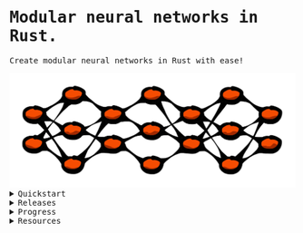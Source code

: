 <body style="font-family:monospace;">

# Modular neural networks in Rust.

Create modular neural networks in Rust with ease!

<img src="https://raw.githubusercontent.com/hallvardnmbu/neurons/main/documentation/neurons-long.svg">

<details>
  <summary>Quickstart</summary>

  ## Create a network

  ```rust
  use neurons::{activation, network, objective, optimizer, tensor};

  fn main() {

      // New feedforward network with four inputs
      let mut network = network::Network::new(tensor::Shape::Dense(4));

      // Dense(output, activation, bias, Some(dropout))
      network.dense(100, activation::Activation::ReLU, false, None);

      // Convolution(filters, kernel, stride, padding, activation, Some(dropout))
      network.convolution(5, (5, 5), (1, 1), (1, 1), activation::Activation::ReLU, None);

      // Maxpool(kernel, stride)
      network.maxpool((2, 2), (2, 2));

      // Dense(output, activation, bias, Some(dropout))
      network.dense(10, activation::Activation::Softmax, false, None);

      network.set_optimizer(
          optimizer::Optimizer::AdamW(
              optimizer::AdamW {
                  learning_rate: 0.001,
                  beta1: 0.9,
                  beta2: 0.999,
                  epsilon: 1e-8,
                  decay: 0.01,

                  // To be filled by the network:
                  momentum: vec![],
                  velocity: vec![],
              }
          )
      );
      network.set_objective(
          objective::Objective::MSE,                    // Objective function
          Some((-1f32, 1f32))                           // Gradient clipping
      );

      println!("{}", network);

      let (x, y) = {  };                // Load data
      let validation = Some((0.2, 5));  // 20% val. early stopping if val. loss increases 5 times
      let batch = 32;                   // Batch size
      let epochs = 1000;                // Number of epochs
      let print = Some(10);             // Print every 10th epoch
      let (train_loss, val_loss) = network.learn(x, y, validation, batch, epochs, print);
  }
  ```

  ## Examples

  Examples can be found in the `examples` directory.

</details>

<details>
  <summary>Releases</summary>

  ## 2.0.0 (Fix batched weight updates)

  * Weight updates are now batched correctly.
    - See `network::Network::learn` for details.

  ### Benchmarking examples/example_benchmark.rs (mnist version)

  ```raw
  batched (128): 17.268632412s (4.82x speedup)
  unbatched (1): 83.347593292s
  ```

  ## 1.1.0 (Improved optimizer step)

  * Optimizer step more intuitive and easy to read.
  * Using `tensor::Tensor` instead of manually handing vectors.

  ## 1.0.0 (Fully working integrated network)

  * Network of Convolutional and Dense layers works.

  ## 0.3.0 (Batched training; parallelization)

  * Batched training (`network::Network::learn`)
  * Parallelization of batches (`rayon`)

  ### Benchmarking examples/example_benchmark.rs (iris version)

  ```raw
  v0.3.0: 0.318811179s (6.95x speedup)
  v0.2.2: 2.218362758s
  ```

  ## 0.2.2 (Convolution)

  * Convolutional layer
  * Improved documentation

  ## 0.2.0 (Feedback)

  * Feedback connections

  ## 0.1.5

  * Improved documentation

  ## 0.1.1

  * Custom tensor struct
  * Unit tests

  ## 0.1.0 (Dense)

  * Dense feedforward network
  * Activation functions
  * Objective functions
  * Optimization techniques

</details>

<details>
  <summary>Progress</summary>

  ## Layer types
    - [x] Dense
    - [x] Convolutional
      - [x] Forward pass
        - [x] Padding
        - [x] Stride
        - [ ] Dilation
      - [x] Backward pass
        - [x] Padding
        - [x] Stride
        - [ ] Dilation
      - [x] Max pooling

  ## Activation functions
    - [x] Linear
    - [x] Sigmoid
    - [x] Tanh
    - [x] ReLU
    - [x] LeakyReLU
    - [x] Softmax

  ## Objective functions
    - [x] AE
    - [x] MAE
    - [x] MSE
    - [x] RMSE
    - [x] CrossEntropy
    - [x] BinaryCrossEntropy
    - [x] KLDivergence

  ## Optimization techniques
    - [x] SGD
    - [x] SGDM
    - [x] Adam
    - [x] AdamW
    - [x] RMSprop
    - [x] Minibatch

  ## Architecture
    - [x] Feedforward (dubbed `Network`)
    - [ ] Recurrent
    - [ ] Skip connections
    - [ ] Feedback connections
      - [x] Dense to Dense
      - [ ] Dense to Convolutional
      - [ ] Convolutional to Dense
      - [ ] Convolutional to Convolutional

  ### Feedback
    - [ ] Selectable gradient accumulation
    - [ ] Selectable __loops__ integration wrt. updating weights
    - [ ] Improved feedback logic wrt. output/input-shapes

  ## Regularization
    - [x] Dropout
    - [x] Early stopping
    - [ ] Batch normalization

  ## Parallelization
    - [x] Parallelization of batches
    - [ ] Other parallelization?
      - NOTE: Slowdown when parallelizing _everything_ (commit: 1f94cea56630a46d40755af5da20714bc0357146).

  ## Testing
    - [x] Unit tests
      - [x] Thorough testing of activation functions
      - [x] Thorough testing of objective functions
      - [x] Thorough testing of optimization techniques
      - [ ] Thorough testing of feedback scaling (wrt. gradients)
    - [x] Integration tests
      - [x] Network forward pass
      - [x] Network backward pass
      - [x] Network training (i.e., weight updates)

  ## Examples
    - [x] XOR
    - [x] Iris
      - [x] MLP
      - [ ] MLP + Feedback
    - [ ] Linear regression
      - [ ] MLP
      - [ ] MLP + Feedback
    - [ ] Classification TBA.
      - [ ] MLP
      - [ ] MLP + Feedback
    - [ ] MNIST
      - [ ] MLP
      - [ ] MLP + Feedback
      - [x] CNN
      - [ ] CNN + Feedback
    - [ ] CIFAR-10
      - [ ] CNN
      - [ ] CNN + Feedback

  ## Other
    - [x] Documentation
    - [x] Custom random weight initialization
    - [x] Custom tensor type
    - [x] Plotting
    - [x] Data from file
      - [ ] General data loading functionality
    - [x] Custom icon/image for documentation
    - [x] Custom stylesheet for documentation
    - [x] Add number of parameters when displaying `Network`
    - [ ] Network type specification (e.g. f32, f64)
    - [ ] Saving and loading
      - [ ] Single layer weights
      - [ ] Entire network weights
      - [ ] Custom (binary) file format, with header explaining contents
    - [ ] Logging

</details>

<details>
  <summary>Resources</summary>

  ## Sources

  * [backpropagation](https://towardsdatascience.com/backpropagation-from-scratch-how-neural-networks-really-work-36ee4af202bf)
  * [softmax](https://e2eml.school/softmax)
  * [momentum](https://pytorch.org/docs/stable/generated/torch.optim.SGD.html)
  * [Adam](https://pytorch.org/docs/stable/generated/torch.optim.Adam.html)
  * [AdamW](https://pytorch.org/docs/stable/generated/torch.optim.AdamW.html)
  * [RMSprop](https://pytorch.org/docs/stable/generated/torch.optim.RMSprop.html)
  * [convolution 1](https://deeplearning.cs.cmu.edu/F21/document/recitation/Recitation5/CNN_Backprop_Recitation_5_F21.pdf)
  * [convolution 2](https://www.jefkine.com/general/2016/09/05/backpropagation-in-convolutional-neural-networks/)
  * [convolution 3](https://sites.cc.gatech.edu/classes/AY2021/cs7643_spring/assets/L11_CNNs.pdf)

  ### Tools used

  * [GitHub Copilot](https://github.com/features/copilot)
  * [ChatGPT](https://chatgpt.com)
  * [Mistral](https://chat.mistral.ai/chat)
  * [Claude](https://claude.ai)

  ## Inspiration

  * [candle](https://github.com/huggingface/candle/tree/main)
  * [rust-simple-nn](https://github.com/danhper/rust-simple-nn/tree/master)

</details>

</body>
